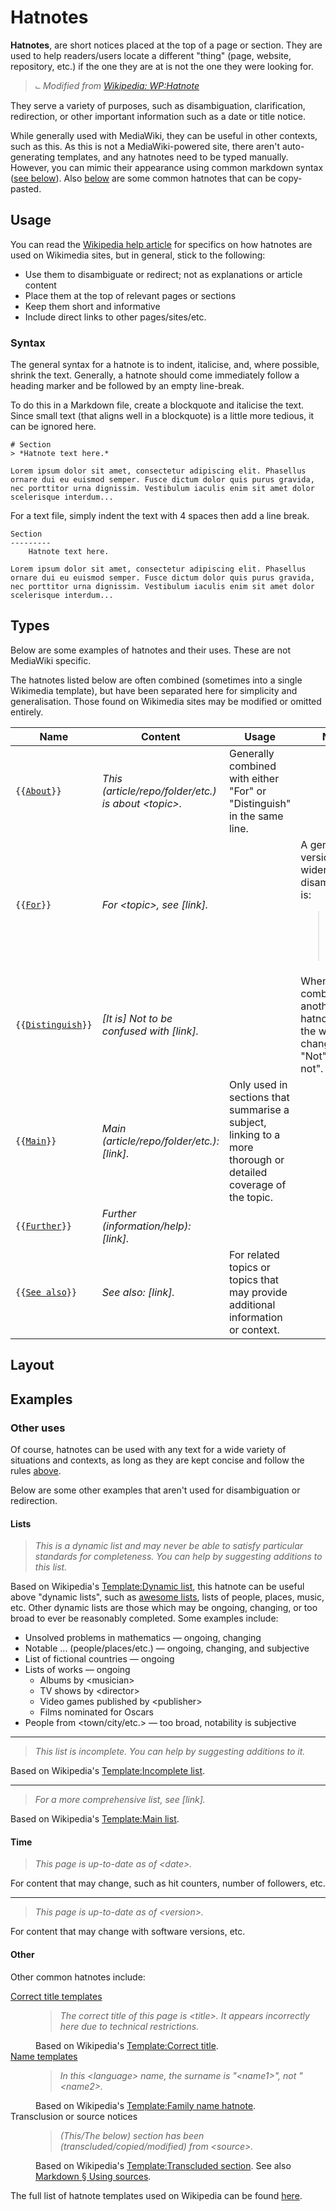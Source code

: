 # Hatnotes
**Hatnotes**, are short notices placed at the top of a page or section. They are used to help readers/users locate a different "thing" (page, website, repository, etc.) if the one they are at is not the one they were looking for.

> ⨽ *Modified from [Wikipedia: WP:Hatnote](https://en.wikipedia.org/wiki/Wikipedia:Hatnote)*

They serve a variety of purposes, such as disambiguation, clarification, redirection, or other important information such as a date or title notice.

While generally used with MediaWiki, they can be useful in other contexts, such as this. As this is not a MediaWiki-powered site, there aren't auto-generating templates, and any hatnotes need to be typed manually. However, you can mimic their appearance using common markdown syntax ([see below](#syntax)). Also [below](#types) are some common hatnotes that can be copy-pasted.

## Usage
You can read the [Wikipedia help article](https://en.wikipedia.org/wiki/Wikipedia:Hatnote) for specifics on how hatnotes are used on Wikimedia sites, but in general, stick to the following:
* Use them to disambiguate or redirect; not as explanations or article content
* Place them at the top of relevant pages or sections
* Keep them short and informative
* Include direct links to other pages/sites/etc.

### Syntax
The general syntax for a hatnote is to indent, italicise, and, where possible, shrink the text. Generally, a hatnote should come immediately follow a heading marker and be followed by an empty line-break.

To do this in a Markdown file, create a blockquote and italicise the text. Since small text (that aligns well in a blockquote) is a little more tedious, it can be ignored here.

```
# Section
> *Hatnote text here.*

Lorem ipsum dolor sit amet, consectetur adipiscing elit. Phasellus ornare dui eu euismod semper. Fusce dictum dolor quis purus gravida, nec porttitor urna dignissim. Vestibulum iaculis enim sit amet dolor scelerisque interdum...
```

For a text file, simply indent the text with 4 spaces then add a line break.
```
Section
---------
    Hatnote text here.

Lorem ipsum dolor sit amet, consectetur adipiscing elit. Phasellus ornare dui eu euismod semper. Fusce dictum dolor quis purus gravida, nec porttitor urna dignissim. Vestibulum iaculis enim sit amet dolor scelerisque interdum...
```

## Types
Below are some examples of hatnotes and their uses. These are not MediaWiki specific.

The hatnotes listed below are often combined (sometimes into a single Wikimedia template), but have been separated here for simplicity and generalisation. Those found on Wikimedia sites may be modified or omitted entirely.

| Name        | Content | Usage | Notes |
| ----------- | ------- | ----- | ----- |
| `{{`[`About`](https://en.wikipedia.org/wiki/Template:About)`}}` | *This (article/repo/folder/etc.) is about \<topic>.* | Generally combined with either "For" or "Distinguish" in the same line. |  |
| `{{`[`For`](https://en.wikipedia.org/wiki/Template:For)`}}` | *For \<topic>, see [link].* |  | A generic version for wider disambiguation is:<blockquote>*For other uses, see [link].*</blockquote> |
| `{{`[`Distinguish`](https://en.wikipedia.org/wiki/Template:Distinguish)`}}` | *[It is] Not to be confused with [link].* |  | When combined with another hatnote inline, the wording changes from "Not" to "It is not". |
| `{{`[`Main`](https://en.wikipedia.org/wiki/Template:Main)`}}` | *Main (article/repo/folder/etc.): [link].* | Only used in sections that summarise a subject, linking to a more thorough or detailed coverage of the topic. |
| `{{`[`Further`](https://en.wikipedia.org/wiki/Template:Further)`}}` | *Further (information/help): [link].* |  |
| `{{`[`See also`](https://en.wikipedia.org/wiki/Template:See_also)`}}` | *See also: [link].* | For related topics or topics that may provide additional information or context. |

## Layout


## Examples


### Other uses
Of course, hatnotes can be used with any text for a wide variety of situations and contexts, as long as they are kept concise and follow the rules [above](#Usage).

Below are some other examples that aren't used for disambiguation or redirection.

#### Lists

> *This is a dynamic list and may never be able to satisfy particular standards for completeness. You can help by suggesting additions to this list.*

Based on Wikipedia's [Template:Dynamic list](https://en.wikipedia.org/wiki/Template:Dynamic_list), this hatnote can be useful above "dynamic lists", such as [awesome lists](https://github.com/topics/awesome), lists of people, places, music, etc. Other dynamic lists are those which may be ongoing, changing, or too broad to ever be reasonably completed. Some examples include:
* Unsolved problems in mathematics — ongoing, changing
* Notable ... (people/places/etc.) — ongoing, changing, and subjective
* List of fictional countries — ongoing
* Lists of works — ongoing
  * Albums by \<musician>
  * TV shows by \<director>
  * Video games published by \<publisher>
  * Films nominated for Oscars
* People from \<town/city/etc.> — too broad, notability is subjective

---

> *This list is incomplete. You can help by suggesting additions to it.*

Based on Wikipedia's [Template:Incomplete list](https://en.wikipedia.org/wiki/Template:Incomplete_list).

---

> *For a more comprehensive list, see [link].*

Based on Wikipedia's [Template:Main list](https://en.wikipedia.org/wiki/Template:Main_list).

#### Time

> *This page is up-to-date as of \<date>.*

For content that may change, such as hit counters, number of followers, etc.

---

> *This page is up-to-date as of \<version>.*

For content that may change with software versions, etc.

#### Other
Other common hatnotes include:
<dl>
  <dt><a href="https://en.wikipedia.org/wiki/Category:Correct_title_templates">Correct title templates</a></dt>
    <dd><blockquote><i>The correct title of this page is &lt;title&gt;. It appears incorrectly here due to technical restrictions.</i></blockquote></dd>
    <dd>Based on Wikipedia's <a href="https://en.wikipedia.org/wiki/Template:Correct_title">Template:Correct title</a>.</dd>
  <dt><a href="https://en.wikipedia.org/wiki/Category:Hatnote_templates_for_names">Name templates</a></dt>
    <dd><blockquote><i>In this &lt;language&gt; name, the surname is "&lt;name1&gt;", not "&lt;name2&gt;.</i></blockquote></dd>
    <dd>Based on Wikipedia's <a href="https://en.wikipedia.org/wiki/Template:Family_name_hatnote">Template:Family name hatnote</a>.</dd>
  <dt>Transclusion or source notices</dt>
    <dd><blockquote><i>(This/The below) section has been (transcluded/copied/modified) from &lt;source&gt;.</i></blockquote></dd>
    <dd>Based on Wikipedia's <a href="https://en.wikipedia.org/wiki/Template:Transcluded_section">Template:Transcluded section</a>. See also <a href="/../Markdown#using-sources">Markdown § Using sources</a>.</dd>
</dl>

The full list of hatnote templates used on Wikipedia can be found [here](https://en.wikipedia.org/wiki/Category:Hatnote_templates).